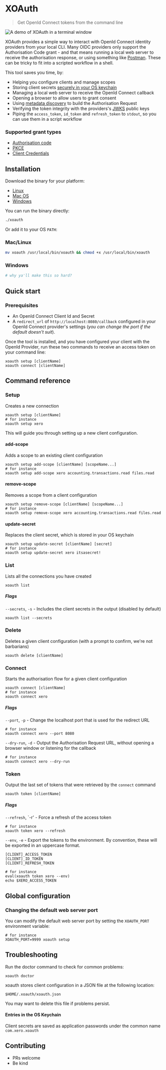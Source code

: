 # XOAuth

> Get OpenId Connect tokens from the command line

![A demo of XOAuth in a terminal window](docs/demo.gif)

XOAuth provides a simple way to interact with OpenId Connect identity providers from your local CLI. Many OIDC providers only support the Authorisation Code grant - and that means running a local web server to receive the authorisation response, or using something like [Postman](https://www.postman.com/). These can be tricky to fit into a scripted workflow in a shell.

This tool saves you time, by:
* Helping you configure clients and manage scopes
* Storing client secrets [securely in your OS keychain](https://medium.com/@calavera/stop-saving-credential-tokens-in-text-files-65e840a237bb)
* Managing a local web server to receive the OpenId Connect callback
* Opening a browser to allow users to grant consent
* Using [metadata discovery](https://openid.net/specs/openid-connect-discovery-1_0.html) to build the Authorisation Request
* Verifying the token integrity with the providers's [JWKS](https://tools.ietf.org/html/draft-ietf-jose-json-web-key-41) public keys
* Piping the `access_token`, `id_token` and `refresh_token` to `stdout`, so you can use them in a script workflow

### Supported grant types
* [Authorisation code](https://openid.net/specs/openid-connect-core-1_0.html#CodeFlowAuth)
* [PKCE](https://tools.ietf.org/html/rfc7636)
* [Client Credentials](https://tools.ietf.org/html/rfc6749#section-1.3.4)

## Installation
Download the binary for your platform:
* [Linux](TODO)
* [Mac OS](TODO)
* [Windows](TODO)

You can run the binary directly:
```sh
./xoauth
```

Or add it to your OS `PATH`:

### Mac/Linux
```sh
mv xoauth /usr/local/bin/xoauth && chmod +x /usr/local/bin/xoauth
```

### Windows
```sh
# why ya'll make this so hard?
```

## Quick start

### Prerequisites
* An OpenId Connect Client Id and Secret
* A `redirect_url` of `http://localhost:8080/callback` configured in your OpenId Connect provider's settings (_you can change the port if the default doesn't suit_).

Once the tool is installed, and you have configured your client with the OpenId Provider, run these two commands to receive an access token on your command line:

```shell script
xoauth setup [clientName]
xoauth connect [clientName]
```

## Command reference

### Setup

Creates a new connection

```shell script
xoauth setup [clientName]
# for instance
xoauth setup xero
```

This will guide you through setting up a new client configuration.


#### add-scope

Adds a scope to an existing client configuration

```shell script
xoauth setup add-scope [clientName] [scopeName...]
# for instance
xoauth setup add-scope xero accounting.transactions.read files.read
```

#### remove-scope

Removes a scope from a client configuration

```shell script
xoauth setup remove-scope [clientName] [scopeName...]
# for instance
xoauth setup remove-scope xero accounting.transactions.read files.read
```

#### update-secret

Replaces the client secret, which is stored in your OS keychain

```shell script
xoauth setup update-secret [clientName] [secret]
# for instance
xoauth setup update-secret xero itsasecret!
```

### List

Lists all the connections you have created

```shell script
xoauth list
```

##### Flags

`--secrets`, `-s` - Includes the client secrets in the output (disabled by default)

```shell script
xoauth list --secrets
```


### Delete

Deletes a given client configuration (with a prompt to confirm, we're not barbarians)

```shell script
xoauth delete [clientName]
```

### Connect

Starts the authorisation flow for a given client configuration

```shell script
xoauth connect [clientName]
# for instance
xoauth connect xero
```

##### Flags

`--port`, `-p` - Change the localhost port that is used for the redirect URL

```shell script
# for instance
xoauth connect xero --port 8080
```

`--dry-run`, `-d` - Output the Authorisation Request URL, without opening a browser window or listening for the callback

```shell script
# for instance
xoauth connect xero --dry-run
```

### Token

Output the last set of tokens that were retrieved by the `connect` command

```shell script
xoauth token [clientName]
```

##### Flags

`--refresh`, `-r' - Force a refresh of the access token
```shell script
# for instance
xoauth token xero --refresh
```

`--env`, `-e` - Export the tokens to the environment. By convention, these will be exported in an uppercase format.

```shell script
[CLIENT]_ACCESS_TOKEN
[CLIENT]_ID_TOKEN
[CLIENT]_REFRESH_TOKEN
```

```shell script
# for instance
eval(xoauth token xero --env)
echo $XERO_ACCESS_TOKEN
```

## Global configuration

### Changing the default web server port

You can modify the default web server port by setting the `XOAUTH_PORT` environment variable:

```shell script
# for instance
XOAUTH_PORT=9999 xoauth setup
```

## Troubleshooting

Run the doctor command to check for common problems:

```shell script
xoauth doctor
```

xoauth stores client configuration in a JSON file at the following location:

```shell script
$HOME/.xoauth/xoauth.json
```

You may want to delete this file if problems persist.

#### Entries in the OS Keychain
Client secrets are saved as application passwords under the common name `com.xero.xoauth`


## Contributing

* PRs welcome
* Be kind

